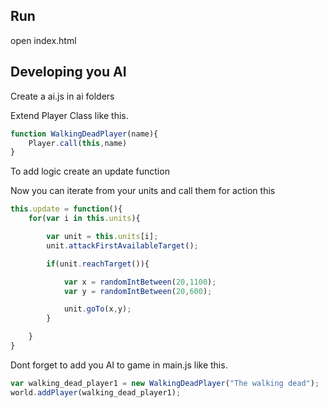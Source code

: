 ## Run

open index.html

## Developing you AI

Create a ai.js in ai folders

Extend Player Class like this.

```javascript
function WalkingDeadPlayer(name){
	Player.call(this,name)
}
```

To add logic create an update function

Now you can iterate from your units and call them for action this

```javascript
this.update = function(){
	for(var i in this.units){

		var unit = this.units[i];
		unit.attackFirstAvailableTarget();

		if(unit.reachTarget()){

			var x = randomIntBetween(20,1100);
			var y = randomIntBetween(20,600);

			unit.goTo(x,y);
		}

	}
}
```

Dont forget to add you AI to game in main.js like this.

```javascript
var walking_dead_player1 = new WalkingDeadPlayer("The walking dead");
world.addPlayer(walking_dead_player1);
```